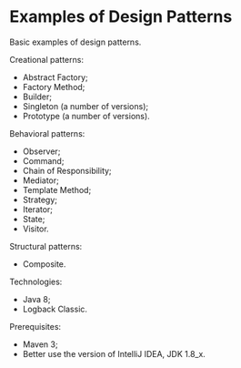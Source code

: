 # Examples of Design Patterns

Basic examples of design patterns.

Creational patterns:
- Abstract Factory;
- Factory Method;
- Builder;
- Singleton (a number of versions);
- Prototype (a number of versions).

Behavioral patterns:
- Observer;
- Command;
- Chain of Responsibility;
- Mediator;
- Template Method;
- Strategy;
- Iterator;
- State;
- Visitor.

Structural patterns:
- Composite.

Technologies:
- Java 8;
- Logback Classic.

Prerequisites:
- Maven 3;
- Better use the version of IntelliJ IDEA, JDK 1.8_x.
